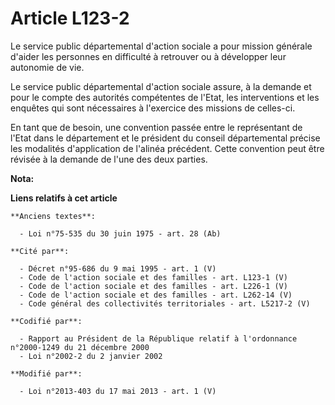# Article L123-2

Le service public départemental d'action sociale a pour mission générale d'aider les personnes en difficulté à retrouver ou à
développer leur autonomie de vie. 

Le service public départemental d'action sociale assure, à la demande et pour le compte des autorités compétentes de l'Etat,
les interventions et les enquêtes qui sont nécessaires à l'exercice des missions de celles-ci. 

En tant que de besoin, une convention passée entre le représentant de l'Etat dans le département et le président du conseil
départemental précise les modalités d'application de l'alinéa précédent. Cette convention peut être révisée à la demande de
l'une des deux parties.

**Nota:**



**Liens relatifs à cet article**

	**Anciens textes**:

	  - Loi n°75-535 du 30 juin 1975 - art. 28 (Ab)

	**Cité par**:

	  - Décret n°95-686 du 9 mai 1995 - art. 1 (V)
	  - Code de l'action sociale et des familles - art. L123-1 (V)
	  - Code de l'action sociale et des familles - art. L226-1 (V)
	  - Code de l'action sociale et des familles - art. L262-14 (V)
	  - Code général des collectivités territoriales - art. L5217-2 (V)

	**Codifié par**:

	  - Rapport au Président de la République relatif à l'ordonnance n°2000-1249 du 21 décembre 2000
	  - Loi n°2002-2 du 2 janvier 2002

	**Modifié par**:

	  - Loi n°2013-403 du 17 mai 2013 - art. 1 (V)
